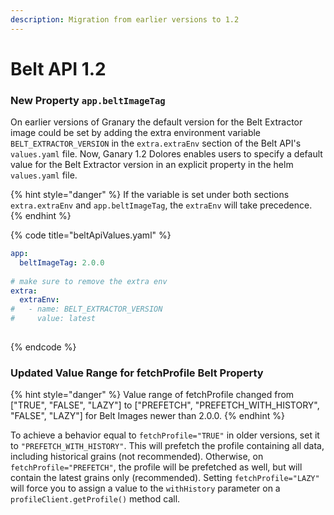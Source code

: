 ```yaml
---
description: Migration from earlier versions to 1.2
---
```


# Belt API 1.2

### New Property `app.beltImageTag`

On earlier versions of Granary the default version for the Belt Extractor image could be set by adding the extra environment variable `BELT_EXTRACTOR_VERSION` in the `extra.extraEnv` section of the Belt API's `values.yaml` file. Now, Ganary 1.2 Dolores enables users to specify a default value for the Belt Extractor version in an explicit property in the helm `values.yaml` file.

{% hint style="danger" %}
If the variable is set under both sections `extra.extraEnv` and `app.beltImageTag`, the `extraEnv` will take precedence.
{% endhint %}

{% code title="beltApiValues.yaml" %}
```yaml
app:
  beltImageTag: 2.0.0
  
# make sure to remove the extra env
extra:
  extraEnv:
#   - name: BELT_EXTRACTOR_VERSION
#     value: latest
          
```
{% endcode %}

### Updated Value Range for fetchProfile Belt Property

{% hint style="danger" %}
Value range of fetchProfile changed from \["TRUE", "FALSE", "LAZY"] to \["PREFETCH", "PREFETCH\_WITH\_HISTORY", "FALSE", "LAZY"] for Belt Images newer than 2.0.0.
{% endhint %}

To achieve a behavior equal to `fetchProfile="TRUE"` in older versions, set it to `"PREFETCH_WITH_HISTORY"`. This will prefetch the profile containing all data, including historical grains (not recommended). Otherwise, on `fetchProfile="PREFETCH"`, the profile will be prefetched as well, but will contain the latest grains only (recommended). Setting `fetchProfile="LAZY"` will force you to assign a value to the `withHistory` parameter on a `profileClient.getProfile()` method call.
